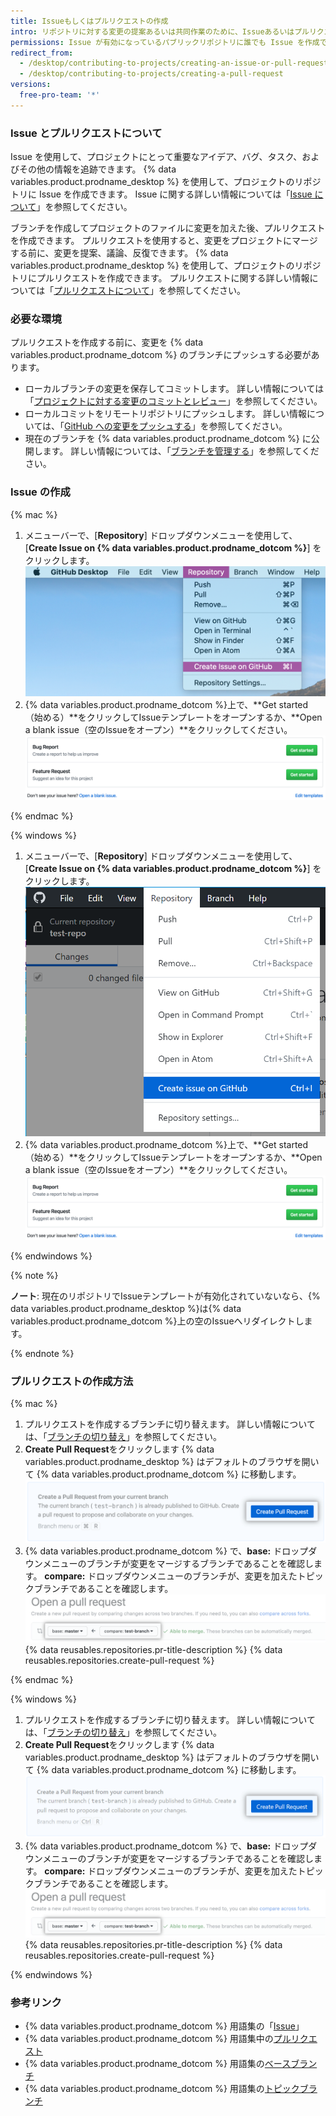 ```yaml
---
title: Issueもしくはプルリクエストの作成
intro: リポジトリに対する変更の提案あるいは共同作業のために、Issueあるいはプルリクエストを作成できます。
permissions: Issue が有効になっているパブリックリポジトリに誰でも Issue を作成できます。 リポジトリに対する読み取り権限があるユーザなら誰でもプルリクエストを作成できますが、ブランチの作成には書き込み権限が必要です。
redirect_from:
  - /desktop/contributing-to-projects/creating-an-issue-or-pull-request
  - /desktop/contributing-to-projects/creating-a-pull-request
versions:
  free-pro-team: '*'
---
```


### Issue とプルリクエストについて

Issue を使用して、プロジェクトにとって重要なアイデア、バグ、タスク、およびその他の情報を追跡できます。 {% data variables.product.prodname_desktop %} を使用して、プロジェクトのリポジトリに Issue を作成できます。 Issue に関する詳しい情報については「[Issue について](/github/managing-your-work-on-github/about-issues)」を参照してください。

ブランチを作成してプロジェクトのファイルに変更を加えた後、プルリクエストを作成できます。 プルリクエストを使用すると、変更をプロジェクトにマージする前に、変更を提案、議論、反復できます。 {% data variables.product.prodname_desktop %} を使用して、プロジェクトのリポジトリにプルリクエストを作成できます。 プルリクエストに関する詳しい情報については「[プルリクエストについて](/github/collaborating-with-issues-and-pull-requests/about-pull-requests)」を参照してください。

### 必要な環境

プルリクエストを作成する前に、変更を {% data variables.product.prodname_dotcom %} のブランチにプッシュする必要があります。
- ローカルブランチの変更を保存してコミットします。 詳しい情報については「[プロジェクトに対する変更のコミットとレビュー](/desktop/contributing-and-collaborating-using-github-desktop/committing-and-reviewing-changes-to-your-project)」を参照してください。
- ローカルコミットをリモートリポジトリにプッシュします。 詳しい情報については、「[GitHub への変更をプッシュする](/desktop/contributing-and-collaborating-using-github-desktop/pushing-changes-to-github)」を参照してください。
- 現在のブランチを {% data variables.product.prodname_dotcom %} に公開します。 詳しい情報については、「[ブランチを管理する](/desktop/contributing-and-collaborating-using-github-desktop/managing-branches)」を参照してください。

### Issue の作成

{% mac %}

1. メニューバーで、[**Repository**] ドロップダウンメニューを使用して、[**Create Issue on {% data variables.product.prodname_dotcom %}**] をクリックします。 ![ブランチメニュー内のリポジトリの値](/assets/images/help/desktop/create-issue-mac.png)
2. {% data variables.product.prodname_dotcom %}上で、**Get started（始める）**をクリックしてIssueテンプレートをオープンするか、**Open a blank issue（空のIssueをオープン）**をクリックしてください。 ![新規Issueの作成オプション](/assets/images/help/desktop/create-new-issue.png)

{% endmac %}

{% windows %}

1. メニューバーで、[**Repository**] ドロップダウンメニューを使用して、[**Create Issue on {% data variables.product.prodname_dotcom %}**] をクリックします。 ![ブランチメニュー内のリポジトリの値](/assets/images/help/desktop/create-issue-windows.png)
2. {% data variables.product.prodname_dotcom %}上で、**Get started（始める）**をクリックしてIssueテンプレートをオープンするか、**Open a blank issue（空のIssueをオープン）**をクリックしてください。 ![新規Issueの作成オプション](/assets/images/help/desktop/create-new-issue.png)

{% endwindows %}

{% note %}

**ノート**: 現在のリポジトリでIssueテンプレートが有効化されていないなら、{% data variables.product.prodname_desktop %}は{% data variables.product.prodname_dotcom %}上の空のIssueへリダイレクトします。

{% endnote %}

### プルリクエストの作成方法

{% mac %}

1. プルリクエストを作成するブランチに切り替えます。 詳しい情報については、「[ブランチの切り替え](/desktop/contributing-and-collaborating-using-github-desktop/managing-branches#switching-between-branches)」を参照してください。
2. **Create Pull Request**をクリックします {% data variables.product.prodname_desktop %} はデフォルトのブラウザを開いて {% data variables.product.prodname_dotcom %} に移動します。 ![[Create Pull Request] ボタン](/assets/images/help/desktop/mac-create-pull-request.png)
4. {% data variables.product.prodname_dotcom %} で、**base:** ドロップダウンメニューのブランチが変更をマージするブランチであることを確認します。 **compare:** ドロップダウンメニューのブランチが、変更を加えたトピックブランチであることを確認します。 ![ベースを選択し、ブランチを比較するドロップダウンメニュー](/assets/images/help/desktop/base-and-compare-branches.png)
{% data reusables.repositories.pr-title-description %}
{% data reusables.repositories.create-pull-request %}

{% endmac %}

{% windows %}

1. プルリクエストを作成するブランチに切り替えます。 詳しい情報については、「[ブランチの切り替え](/desktop/contributing-and-collaborating-using-github-desktop/managing-branches#switching-between-branches)」を参照してください。
2. **Create Pull Request**をクリックします {% data variables.product.prodname_desktop %} はデフォルトのブラウザを開いて {% data variables.product.prodname_dotcom %} に移動します。 ![[Create Pull Request] ボタン](/assets/images/help/desktop/windows-create-pull-request.png)
3. {% data variables.product.prodname_dotcom %} で、**base:** ドロップダウンメニューのブランチが変更をマージするブランチであることを確認します。 **compare:** ドロップダウンメニューのブランチが、変更を加えたトピックブランチであることを確認します。 ![ベースを選択し、ブランチを比較するドロップダウンメニュー](/assets/images/help/desktop/base-and-compare-branches.png)
{% data reusables.repositories.pr-title-description %}
{% data reusables.repositories.create-pull-request %}

{% endwindows %}

### 参考リンク
- {% data variables.product.prodname_dotcom %} 用語集の「[Issue](/github/getting-started-with-github/github-glossary#issue)」
- {% data variables.product.prodname_dotcom %} 用語集中の[プルリクエスト](/github/getting-started-with-github/github-glossary#pull-request)
- {% data variables.product.prodname_dotcom %} 用語集の[ベースブランチ](/github/getting-started-with-github/github-glossary#base-branch)
- {% data variables.product.prodname_dotcom %} 用語集の[トピックブランチ](/github/getting-started-with-github/github-glossary#topic-branch)
